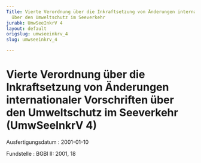 ```yaml
---
Title: Vierte Verordnung über die Inkraftsetzung von Änderungen internationaler Vorschriften
  über den Umweltschutz im Seeverkehr
jurabk: UmwSeeInkrV 4
layout: default
origslug: umwseeinkrv_4
slug: umwseeinkrv_4

---
```


# Vierte Verordnung über die Inkraftsetzung von Änderungen internationaler Vorschriften über den Umweltschutz im Seeverkehr (UmwSeeInkrV 4)

Ausfertigungsdatum
:   2001-01-10

Fundstelle
:   BGBl II: 2001, 18

